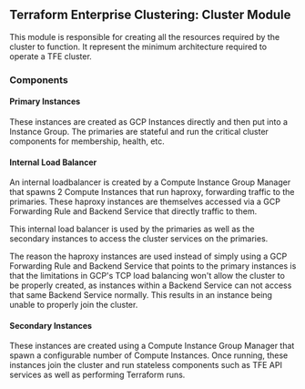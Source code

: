 ## Terraform Enterprise Clustering: Cluster Module

This module is responsible for creating all the resources required by the cluster to function. It represent the minimum
architecture required to operate a TFE cluster.


### Components

#### Primary Instances

These instances are created as GCP Instances directly and then put into a Instance Group. The primaries are stateful
and run the critical cluster components for membership, health, etc.

#### Internal Load Balancer

An internal loadbalancer is created by a Compute Instance Group Manager that spawns 2 Compute Instances that run
haproxy, forwarding traffic to the primaries. These haproxy instances are themselves accessed via a GCP Forwarding
Rule and Backend Service that directly traffic to them.

This internal load balancer is used by the primaries as well as the secondary instances to access the cluster services
on the primaries.

The reason the haproxy instances are used instead of simply using a GCP Forwarding Rule and Backend Service that points
to the primary instances is that the limitations in GCP's TCP load balancing won't allow the cluster to be properly
created, as instances within a Backend Service can not access that same Backend Service normally. This results in an
instance being unable to properly join the cluster.

#### Secondary Instances

These instances are created using a Compute Instance Group Manager that spawn a configurable number of Compute Instances.
Once running, these instances join the cluster and run stateless components such as TFE API services as well as
performing Terraform runs.
